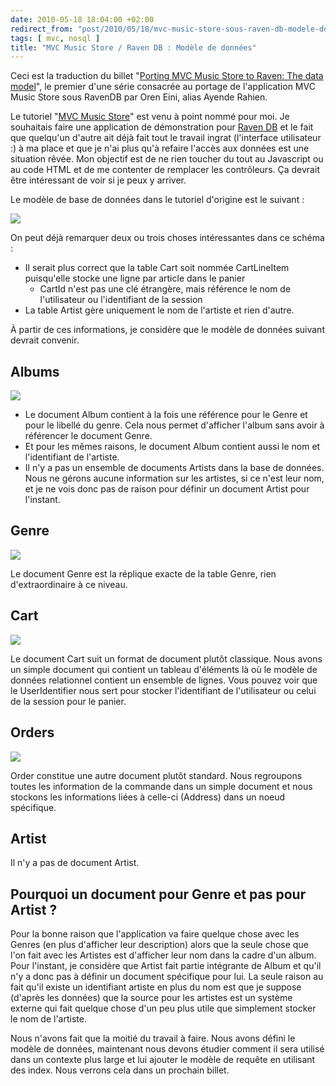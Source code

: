 ```yaml
---
date: 2010-05-18 18:04:00 +02:00
redirect_from: "post/2010/05/18/mvc-music-store-sous-raven-db-modele-donnees"
tags: [ mvc, nosql ]
title: "MVC Music Store / Raven DB : Modèle de données"
---
```


<div class="encart">

Ceci est la traduction du billet "[Porting MVC Music Store to Raven: The data model](http://ayende.com/Blog/archive/2010/05/18/porting-mvc-music-store-to-raven-the-data-model.aspx)", le premier d'une série consacrée au portage de l'application MVC Music Store sous RavenDB par Oren Eini, alias Ayende Rahien.

</div>

Le tutoriel "[MVC Music Store](http://www.asp.net/mvc/samples/mvc-music-store/)" est venu à point nommé pour moi. Je
souhaitais faire une application de démonstration pour [Raven DB](http://ravendb.net/) et le fait que quelqu'un
d'autre ait déjà fait tout le travail ingrat (l'interface utilisateur :) à ma
place et que je n'ai plus qu'à refaire l'accès aux données est une situation
rêvée. Mon objectif est de ne rien toucher du tout au Javascript ou au code
HTML et de me contenter de remplacer les contrôleurs. Ça devrait être
intéressant de voir si je peux y arriver.

Le modèle de base de données dans le tutoriel d'origine est le
suivant :

![](http://ayende.com/Blog/images/ayende_com/Blog/WindowsLiveWriter/PortingMVCMusicStoretoRavenThedatamodel_14/image_2.png)

On peut déjà remarquer deux ou trois choses intéressantes dans ce
schéma :

* Il serait plus correct que la table Cart soit nommée CartLineItem
puisqu'elle stocke une ligne par article dans le panier
  - CartId n'est pas une clé étrangère, mais référence le nom de l'utilisateur
ou l'identifiant de la session
* La table Artist gère uniquement le nom de l'artiste et rien d'autre.

À partir de ces informations, je considère que le modèle de données suivant
devrait convenir.

## Albums

![](http://ayende.com/Blog/images/ayende_com/Blog/WindowsLiveWriter/PortingMVCMusicStoretoRavenThedatamodel_14/image_thumb_1.png)

* Le document Album contient à la fois une référence pour le Genre et pour le
libellé du genre. Cela nous permet d'afficher l'album sans avoir à référencer
le document Genre.
* Et pour les mêmes raisons, le document Album contient aussi le nom et
l'identifiant de l'artiste.
* Il n'y a pas un ensemble de documents Artists dans la base de données. Nous
ne gérons aucune information sur les artistes, si ce n'est leur nom, et je ne
vois donc pas de raison pour définir un document Artist pour l'instant.

## Genre

![](http://ayende.com/Blog/images/ayende_com/Blog/WindowsLiveWriter/PortingMVCMusicStoretoRavenThedatamodel_14/image_thumb_3.png)

Le document Genre est la réplique exacte de la table Genre, rien
d'extraordinaire à ce niveau.

## Cart

![](http://ayende.com/Blog/images/ayende_com/Blog/WindowsLiveWriter/PortingMVCMusicStoretoRavenThedatamodel_14/image_thumb_7.png)

Le document Cart suit un format de document plutôt classique. Nous avons un
simple document qui contient un tableau d'éléments là où le modèle de données
relationnel contient un ensemble de lignes. Vous pouvez voir que le
UserIdentifier nous sert pour stocker l'identifiant de l'utilisateur ou celui
de la session pour le panier.

## Orders

![](http://ayende.com/Blog/images/ayende_com/Blog/WindowsLiveWriter/PortingMVCMusicStoretoRavenThedatamodel_14/image_thumb_8.png)

Order constitue une autre document plutôt standard. Nous regroupons toutes
les information de la commande dans un simple document et nous stockons les
informations liées à celle-ci (Address) dans un noeud spécifique.

## Artist

Il n'y a pas de document Artist.

## Pourquoi un document pour Genre et pas pour Artist ?

Pour la bonne raison que l'application va faire quelque chose avec les
Genres (en plus d'afficher leur description) alors que la seule chose que l'on
fait avec les Artistes est d'afficher leur nom dans la cadre d'un album. Pour
l'instant, je considère que Artist fait partie intégrante de Album et qu'il n'y
a donc pas à définir un document spécifique pour lui. La seule raison au fait
qu'il existe un identifiant artiste en plus du nom est que je suppose (d'après
les données) que la source pour les artistes est un système externe qui fait
quelque chose d'un peu plus utile que simplement stocker le nom de
l'artiste.

Nous n'avons fait que la moitié du travail à faire. Nous avons défini le
modèle de données, maintenant nous devons étudier comment il sera utilisé dans
un contexte plus large et lui ajouter le modèle de requête en utilisant des
index. Nous verrons cela dans un prochain billet.
